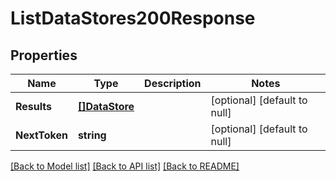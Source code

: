 # ListDataStores200Response

## Properties
Name | Type | Description | Notes
------------ | ------------- | ------------- | -------------
**Results** | [**[]DataStore**](DataStore.md) |  | [optional] [default to null]
**NextToken** | **string** |  | [optional] [default to null]

[[Back to Model list]](../README.md#documentation-for-models) [[Back to API list]](../README.md#documentation-for-api-endpoints) [[Back to README]](../README.md)

